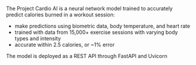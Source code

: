 The Project Cardio AI is a neural network model trained to accurately predict calories burned in a workout session:
- make predictions using biometric data, body temperature, and heart rate
- trained with data from 15,000+ exercise sessions with varying body types and intensity
- accurate within 2.5 calories, or ~1% error

The model is deployed as a REST API through FastAPI and Uvicorn
